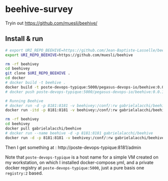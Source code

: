 # beehive-survey
Tryin out  https://github.com/muesli/beehive/


## Install & run

```bash
# export URI_REPO_BEEHIVE=https://github.com/Jean-Baptiste-Lasselle/beehivey
export URI_REPO_BEEHIVE=https://github.com/muesli/beehive

rm -rf beehivey
cd beehivey
git clone $URI_REPO_BEEHIVE .
cd docker
# docker build -t beehive .
docker build -t poste-devops-typique:5000/pegasus-devops-io/beehive:0.0.1 .
# docker push poste-devops-typique:5000/pegasus-devops-io/beehive:0.0.1 .

# Running Beehive
# docker run -d -p 8181:8181 -v beehivey:/conf/:rw gabrielalacchi/beehive
docker run -itd -p 8181:8181 -v beehivey:/conf/:rw gabrielalacchi/beehive
```

```bash
rm -rf beehivey
cd beehivey
docker pull gabrielalacchi/beehive
# docker run --name beehive -d -p 8181:8181 gabrielalacchi/beehive
docker run -d -p 8181:8181 -v beehivey:/conf/:rw gabrielalacchi/beehive
```

Then I get something at :  http://poste-devops-typique:8181/admin 

Note that `poste-devops-typique` is a host name for a simple VM created on my workstation, on which I installed docker-compose.yml, and a private docker registry at `poste-devops-typique:5000`, just a pure basis one `registry:2` based.

